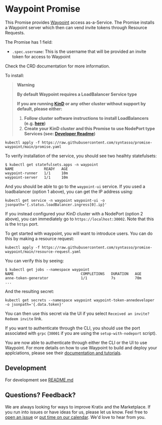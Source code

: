 # Waypoint Promise

This Promise provides [Waypoint](https://www.waypointproject.io/) access as-a-Service. The Promise installs a Waypoint server which then can vend invite tokens through Resource Requests.

The Promise has 1 field:
- `.spec.username`: This is the username that will be provided an invite token for access to Waypoint

Check the CRD documentation for more information.

To install:

> **Warning**
> 
> **By default Waypoint requires a LoadBalancer Service type**
> 
> **If you are running [KinD](https://kind.sigs.k8s.io/docs/user/quick-start/) or any other cluster without support by default, please either:**
> 1. **Follow cluster software instructions to install LoadBalancers (e.g. [here](https://kind.sigs.k8s.io/docs/user/loadbalancer/))**
> 2. **Create your KinD cluster and this Promise to use NodePort type Services (see: [Developer Readme](./internal/README.md#switch-to-nodeport))**

```
kubectl apply -f https://raw.githubusercontent.com/syntasso/promise-waypoint/main/promise.yaml
```

To verify installation of the service, you should see two healhty statefulsets:
```
$ kubectl get statefulsets.apps -n waypoint
NAME              READY   AGE
waypoint-runner   1/1     10m
waypoint-server   1/1     10m
```

And you should be able to go to the `waypoint-ui` service. If you used a loadbalancer (option 1 above), you can get the IP address using:
```
kubectl get service -n waypoint waypoint-ui -o jsonpath='{.status.loadBalancer.ingress[0].ip}'
```

If you instead configured your KinD cluster with a NodePort (option 2 above), you can immediately go to `https://localhost:30002`. Note that this is the `https` port.

To get started with waypoint, you will want to introduce users. You can do this by making a resource request:
```
kubectl apply -f https://raw.githubusercontent.com/syntasso/promise-waypoint/main/resource-request.yaml
```

You can verify this by seeing:
```
$ kubectl get jobs --namespace waypoint                                                                  
NAME                               COMPLETIONS   DURATION   AGE
anne-token-generator               1/1           7s         70m
...
```

And the resulting secret:
```
kubectl get secrets --namespace waypoint waypoint-token-annedeveloper -o jsonpath='{.data.token}'
```

You can then use this secret via the UI if you select `Received an invite? Redeem invite` link.

If you want to authenticate through the CLI, you should use the port associated with `grpc` (`30001` if you are using the `setup-with-nodeport` script).

You are now able to authenticate through either the CLI or the UI to use Waypoint. For more details on how to use Waypoint to build and deploy your applciations, please see their [documentation and tutorials](https://developer.hashicorp.com/waypoint/docs/getting-started).

## Development

For development see [README.md](./internal/README.md)

## Questions? Feedback?

We are always looking for ways to improve Kratix and the Marketplace. If you run into issues or have ideas for us, please let us know. Feel free to [open an issue](https://github.com/syntasso/kratix-marketplace/issues/new/choose) or [put time on our calendar](https://www.syntasso.io/contact-us). We'd love to hear from you.
